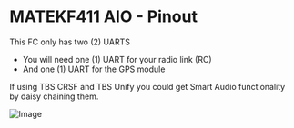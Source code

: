 # MATEKF411 AIO - Pinout

This FC only has two (2) UARTS

- You will need one (1) UART for your radio link (RC)
- And one (1) UART for the GPS module

If using TBS CRSF and TBS Unify you could get Smart Audio functionality by daisy chaining them.

![Image](https://github.com/fl1wiki-mrteel/FlightOneWiki/blob/main/IMG/MATEK_AURORA_F411AIO.JPG)